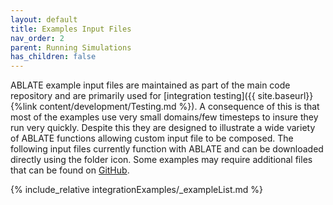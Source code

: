 ```yaml
---
layout: default
title: Examples Input Files
nav_order: 2
parent: Running Simulations
has_children: false
---
```


ABLATE example input files are maintained as part of the main code repository and are primarily used for [integration testing]({{ site.baseurl}}{%link content/development/Testing.md  %}).  A consequence of this is that most of the examples use very small domains/few timesteps to insure they run very quickly.  Despite this they are designed to illustrate a wide variety of ABLATE functions allowing custom input file to be composed. The following input files currently function with ABLATE and can be downloaded directly using the folder icon.  Some examples may require additional files that can be found on [GitHub](https://github.com/UBCHREST/ablate/tree/main/tests/integrationTests/inputs).

{% include_relative integrationExamples/_exampleList.md %}